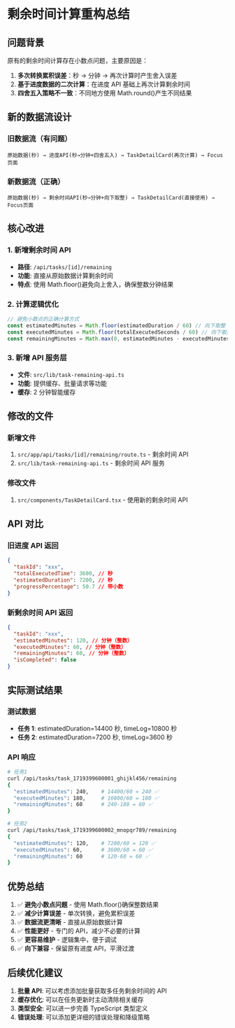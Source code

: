 # 剩余时间计算重构总结

## 问题背景

原有的剩余时间计算存在小数点问题，主要原因是：

1. **多次转换累积误差**：秒 → 分钟 → 再次计算时产生舍入误差
2. **基于进度数据的二次计算**：在进度 API 基础上再次计算剩余时间
3. **四舍五入策略不一致**：不同地方使用 Math.round()产生不同结果

## 新的数据流设计

### 旧数据流（有问题）

```
原始数据(秒) → 进度API(秒→分钟+四舍五入) → TaskDetailCard(再次计算) → Focus页面
```

### 新数据流（正确）

```
原始数据(秒) → 剩余时间API(秒→分钟+向下取整) → TaskDetailCard(直接使用) → Focus页面
```

## 核心改进

### 1. 新增剩余时间 API

- **路径**: `/api/tasks/[id]/remaining`
- **功能**: 直接从原始数据计算剩余时间
- **特点**: 使用 Math.floor()避免向上舍入，确保整数分钟结果

### 2. 计算逻辑优化

```typescript
// 避免小数点的正确计算方式
const estimatedMinutes = Math.floor(estimatedDuration / 60) // 向下取整
const executedMinutes = Math.floor(totalExecutedSeconds / 60) // 向下取整
const remainingMinutes = Math.max(0, estimatedMinutes - executedMinutes)
```

### 3. 新增 API 服务层

- **文件**: `src/lib/task-remaining-api.ts`
- **功能**: 提供缓存、批量请求等功能
- **缓存**: 2 分钟智能缓存

## 修改的文件

### 新增文件

1. `src/app/api/tasks/[id]/remaining/route.ts` - 剩余时间 API
2. `src/lib/task-remaining-api.ts` - 剩余时间 API 服务

### 修改文件

1. `src/components/TaskDetailCard.tsx` - 使用新的剩余时间 API

## API 对比

### 旧进度 API 返回

```json
{
  "taskId": "xxx",
  "totalExecutedTime": 3600, // 秒
  "estimatedDuration": 7200, // 秒
  "progressPercentage": 50.7 // 带小数
}
```

### 新剩余时间 API 返回

```json
{
  "taskId": "xxx",
  "estimatedMinutes": 120, // 分钟（整数）
  "executedMinutes": 60, // 分钟（整数）
  "remainingMinutes": 60, // 分钟（整数）
  "isCompleted": false
}
```

## 实际测试结果

### 测试数据

- **任务 1**: estimatedDuration=14400 秒, timeLog=10800 秒
- **任务 2**: estimatedDuration=7200 秒, timeLog=3600 秒

### API 响应

```bash
# 任务1
curl /api/tasks/task_1719399600001_ghijkl456/remaining
{
  "estimatedMinutes": 240,    # 14400/60 = 240 ✅
  "executedMinutes": 180,     # 10800/60 = 180 ✅
  "remainingMinutes": 60      # 240-180 = 60 ✅
}

# 任务2
curl /api/tasks/task_1719399600002_mnopqr789/remaining
{
  "estimatedMinutes": 120,    # 7200/60 = 120 ✅
  "executedMinutes": 60,      # 3600/60 = 60 ✅
  "remainingMinutes": 60      # 120-60 = 60 ✅
}
```

## 优势总结

1. ✅ **避免小数点问题** - 使用 Math.floor()确保整数结果
2. ✅ **减少计算误差** - 单次转换，避免累积误差
3. ✅ **数据流更清晰** - 直接从原始数据计算
4. ✅ **性能更好** - 专门的 API，减少不必要的计算
5. ✅ **更容易维护** - 逻辑集中，便于调试
6. ✅ **向下兼容** - 保留原有进度 API，平滑过渡

## 后续优化建议

1. **批量 API**: 可以考虑添加批量获取多任务剩余时间的 API
2. **缓存优化**: 可以在任务更新时主动清除相关缓存
3. **类型安全**: 可以进一步完善 TypeScript 类型定义
4. **错误处理**: 可以添加更详细的错误处理和降级策略
